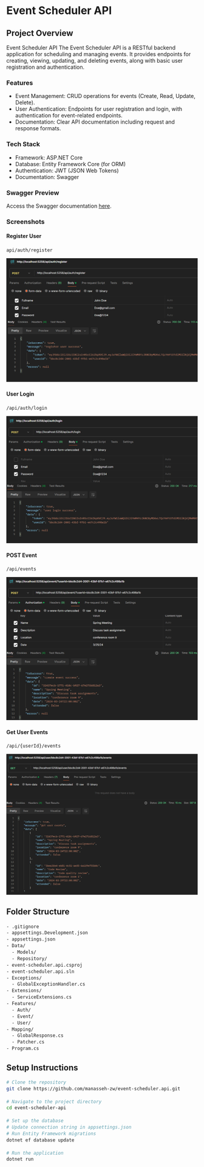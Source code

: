 # Event Scheduler API

## Project Overview

Event Scheduler API
The Event Scheduler API is a RESTful backend application for scheduling and managing events. It provides endpoints for creating, viewing, updating, and deleting events, along with basic user registration and authentication.

### Features

- Event Management: CRUD operations for events (Create, Read, Update, Delete).
- User Authentication: Endpoints for user registration and login, with authentication for event-related endpoints.
- Documentation: Clear API documentation including request and response formats.

### Tech Stack

- Framework: ASP.NET Core
- Database: Entity Framework Core (for ORM)
- Authentication: JWT (JSON Web Tokens)
- Documentation: Swagger

### Swagger Preview

Access the Swagger documentation [here](https://dg-event-scheduler-api.azurewebsites.net/swagger/index.html).

### Screenshots

#### Register User

`api/auth/register`

![ASPNETCOREWebAPIGET](./.github/user-register.png)

#### User Login

`/api/auth/login`

![ASPNETCOREWebAPIGET](./.github/user-login.png)

#### POST Event

`/api/events`

![ASPNETCOREWebAPIGET](./.github/post-event.png)

#### Get User Events

`/api/{userId}/events`

![ASPNETCOREWebAPIGET](./.github/get-user-events.png)

## Folder Structure

```bash
- .gitignore
- appsettings.Development.json
- appsettings.json
- Data/
  - Models/
  - Repository/
- event-scheduler.api.csproj
- event-scheduler.api.sln
- Exceptions/
  - GlobalExceptionHandler.cs
- Extensions/
  - ServiceExtensions.cs
- Features/
  - Auth/
  - Event/
  - User/
- Mapping/
  - GlobalResponse.cs
  - Patcher.cs
- Program.cs
```

## Setup Instructions

```bash
# Clone the repository
git clone https://github.com/manasseh-zw/event-scheduler.api.git

# Navigate to the project directory
cd event-scheduler-api

# Set up the database
# Update connection string in appsettings.json
# Run Entity Framework migrations
dotnet ef database update

# Run the application
dotnet run
```
